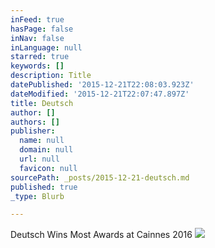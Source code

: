 ```yaml
---
inFeed: true
hasPage: false
inNav: false
inLanguage: null
starred: true
keywords: []
description: Title
datePublished: '2015-12-21T22:08:03.923Z'
dateModified: '2015-12-21T22:07:47.897Z'
title: Deutsch
author: []
authors: []
publisher:
  name: null
  domain: null
  url: null
  favicon: null
sourcePath: _posts/2015-12-21-deutsch.md
published: true
_type: Blurb

---
```

Deutsch Wins Most Awards at Cainnes 2016
![](https://the-grid-user-content.s3-us-west-2.amazonaws.com/738b7312-b093-43fc-836e-03efd3c2fc8c.jpg)